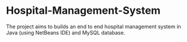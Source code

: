 # Hospital-Management-System
The project aims to builds an end to end hospital management system in Java (using NetBeans IDE) and MySQL database. 
